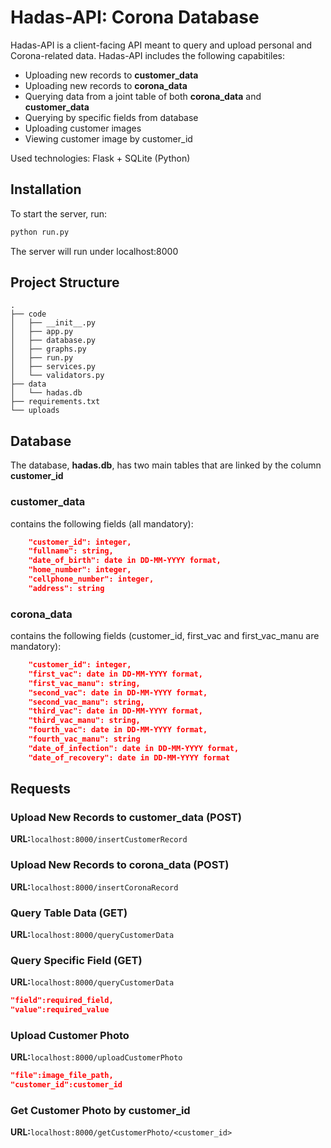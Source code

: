 # Hadas-API: Corona Database

Hadas-API is a client-facing API meant to query and upload personal and Corona-related data. Hadas-API includes the following capabitiles:
- Uploading new records to **customer_data**
- Uploading new records to **corona_data**
- Querying data from a joint table of both **corona_data** and **customer_data**
- Querying by specific fields from database
- Uploading customer images 
- Viewing customer image by customer_id

Used technologies: Flask + SQLite (Python)

## Installation

To start the server, run:
```bash
python run.py
```
The server will run under localhost:8000

## Project Structure
```
.
├── code
│   ├── __init__.py
│   ├── app.py
│   ├── database.py
│   ├── graphs.py
│   ├── run.py
│   ├── services.py
│   └── validators.py
├── data
│   └── hadas.db
├── requirements.txt
└── uploads
```

## Database

The database, **hadas.db**, has two main tables that are linked by the column **customer_id**

### customer_data
contains the following fields (all mandatory):

``` json
    "customer_id": integer,
    "fullname": string,
    "date_of_birth": date in DD-MM-YYYY format,
    "home_number": integer,
    "cellphone_number": integer,
    "address": string
```
### corona_data
contains the following fields (customer_id, first_vac and first_vac_manu are mandatory):
``` json
    "customer_id": integer,
    "first_vac": date in DD-MM-YYYY format,
    "first_vac_manu": string,
    "second_vac": date in DD-MM-YYYY format,
    "second_vac_manu": string,
    "third_vac": date in DD-MM-YYYY format,
    "third_vac_manu": string,
    "fourth_vac": date in DD-MM-YYYY format,
    "fourth_vac_manu": string
    "date_of_infection": date in DD-MM-YYYY format,
    "date_of_recovery": date in DD-MM-YYYY format
```

## Requests

### Upload New Records to customer_data (POST)
**URL:**`localhost:8000/insertCustomerRecord`

### Upload New Records to corona_data (POST)
**URL:**`localhost:8000/insertCoronaRecord`

### Query Table Data (GET)
**URL:**`localhost:8000/queryCustomerData`

### Query Specific Field (GET)
**URL:**`localhost:8000/queryCustomerData`
```json
"field":required_field,
"value":required_value
```
### Upload Customer Photo
**URL:**`localhost:8000/uploadCustomerPhoto`
```json
"file":image_file_path,
"customer_id":customer_id
```
### Get Customer Photo by customer_id
**URL:**`localhost:8000/getCustomerPhoto/<customer_id>`
